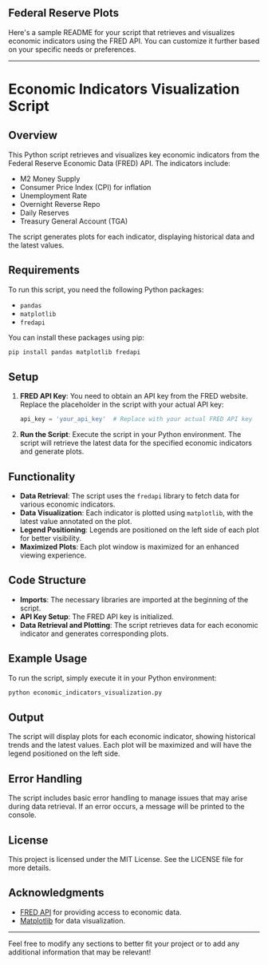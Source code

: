 ## Federal Reserve Plots

Here's a sample README for your script that retrieves and visualizes economic indicators using the FRED API. You can customize it further based on your specific needs or preferences.

---

# Economic Indicators Visualization Script

## Overview

This Python script retrieves and visualizes key economic indicators from the Federal Reserve Economic Data (FRED) API. The indicators include:

- M2 Money Supply
- Consumer Price Index (CPI) for inflation
- Unemployment Rate
- Overnight Reverse Repo
- Daily Reserves
- Treasury General Account (TGA)

The script generates plots for each indicator, displaying historical data and the latest values.

## Requirements

To run this script, you need the following Python packages:

- `pandas`
- `matplotlib`
- `fredapi`

You can install these packages using pip:

```bash
pip install pandas matplotlib fredapi
```

## Setup

1. **FRED API Key**: You need to obtain an API key from the FRED website. Replace the placeholder in the script with your actual API key:

   ```python
   api_key = 'your_api_key'  # Replace with your actual FRED API key
   ```

2. **Run the Script**: Execute the script in your Python environment. The script will retrieve the latest data for the specified economic indicators and generate plots.

## Functionality

- **Data Retrieval**: The script uses the `fredapi` library to fetch data for various economic indicators.
- **Data Visualization**: Each indicator is plotted using `matplotlib`, with the latest value annotated on the plot.
- **Legend Positioning**: Legends are positioned on the left side of each plot for better visibility.
- **Maximized Plots**: Each plot window is maximized for an enhanced viewing experience.

## Code Structure

- **Imports**: The necessary libraries are imported at the beginning of the script.
- **API Key Setup**: The FRED API key is initialized.
- **Data Retrieval and Plotting**: The script retrieves data for each economic indicator and generates corresponding plots.

## Example Usage

To run the script, simply execute it in your Python environment:

```bash
python economic_indicators_visualization.py
```

## Output

The script will display plots for each economic indicator, showing historical trends and the latest values. Each plot will be maximized and will have the legend positioned on the left side.

## Error Handling

The script includes basic error handling to manage issues that may arise during data retrieval. If an error occurs, a message will be printed to the console.

## License

This project is licensed under the MIT License. See the LICENSE file for more details.

## Acknowledgments

- [FRED API](https://fred.stlouisfed.org/) for providing access to economic data.
- [Matplotlib](https://matplotlib.org/) for data visualization.

---

Feel free to modify any sections to better fit your project or to add any additional information that may be relevant!
